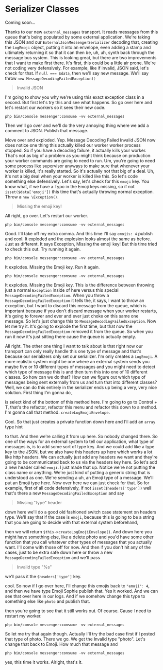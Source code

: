 # Serializer Classes

Coming soon...

Thanks to our new `external_messages` transport. It reads messages from this queue
that's being populated by some external application. We're taking this JSON and our
`ExternalJsonMessengerSerializer` decoding that, creating the `LogEmoji` object, putting it
into an envelope, even adding a stamp and ultimately returning it so that it can then
be, uh, uh, synth back through the message bus system. This is looking great, but
there are two improvements that I want to make first there. It's first, this could be
a little air prone. We're not coding very defensively. For example, like if invalid,
JSON said, let's check for that. If `null === $data`, then we'll say new message. We'll say
throw `new MessageDecodingFailedException()` 

> Invalid JSON 

I'm going to show you why we're using this exact exception class in a second.
But first let's try this and see what happens. So go over here and let's restart our
workers so it sees their new code.

```terminal-silent
php bin/console messenger:consume -vv external_messages
```

Then we'll go over and we'll do the very annoying thing where we add a comment to
JSON. Publish that message.

Move over and exploded. Yep. Message Decoding Failed Invalid JSON now does notice
one thing this actually killed our worker worker process stopped. So if you have a
decoding failure, it actually kills your worker. That's not as big of a problem as
you might think because on production your worker commands are going to need to run.
Um, you're going to need some process like supervisor anyways to make sure that
whenever your worker is killed, it's really started. So it's actually not that big of
a deal. Uh, it's not a big deal when your worker is killed like this. So let's code
something else defensively. Let's say, let's check for this `emoji` key. You know what,
if we have a Typo in the Emoji keys missing, so if not `isset($data['emoji'])` this time
that's actually throwing normal exception. Throw a `new \Exception()`. 

> Missing the emoji key!

All right, go over. Let's restart our worker. 

```terminal-silent
php bin/console messenger:consume -vv external_messages
```

Good. I'll take off my extra comma. And
this time I'll say `emojis: 4` publish and cool. It exploded and the explosion looks
almost the same as before. Just as different. It says Exception, Missing the emoji key!
But this time tried to check this out. Try running it again. 

```terminal-silent
php bin/console messenger:consume -vv external_messages
```

It explodes. Missing the Emoji key. Run it again. 

```terminal-silent
php bin/console messenger:consume -vv external_messages
```

It explodes. Missing the Emoji key. This is the
difference between throwing just a normal `Exception` inside of here versus this
special `MessageDecodingFailedException`. When you throw a `MessageDecodingFailedException`
it tells the, it says, I want to throw an exception, but I want to discard
this message from the queue, which is important because if you don't discard message
when your worker restarts, it's going to forever and ever and ever just choke on this
same one message. So let's just change this to `MessageDecodingFailedException`. Now
let me try it. It's going to explode the first time, but that now the 
`MessageDecodingFailedException` removed it from the queue. So when you run it now it's just
sitting there cause the queue is actually empty.

All right. The other one thing I want to talk about is that right now our transport
can only really handle this one type of message and that's because our serializers
only set our serializer. I'm only creates a `LogEmoji`. A more realistic system might
be one where an external system sends you maybe five or 10 different types of
messages and you might need to detect which type of message this is and then turn
this into one of 10 different classes. So how can we do that? How can we figure out
which type of messages being sent externally from us and turn that into different
classes? Well, we can do this entirely in the serializer ends up being a very, very
nice solution. First thing I'm gonna do,

is select kind of the bottom of this method here. I'm going to go to Control + T,
that's the refactor, refactor this menu and refactor this down to a method. I'm gonna
call that method. `createLogEmojiEnvelope`.

Cool. So that just creates a private function down here and I'll add an `array` type
hint

to that. And then we're calling it from up here. So nobody changed there. So one of
the ways for an external system to tell our application, what type of messages is, is
to add some sort of type key. And we could add like a type key to the JSON, but we
also have this headers up here which works a lot like http headers. We can actually
just add any headers we want and they're going to be communicated back to us via the
headers key here. So let's add a new header called `emoji`. I just made that up. Notice
we're not putting the class name or anything. We're just kind of putting a generic
string that is understood as one. We're sending a uh, an Emoji type of a message.
We'll put an Emoji type here. Now over here we can just check for that. So for
example, first of all code defensively, if not `isset($headers['type'])` well that's there
a new `MessageDecodingFailedException` and say 

> Missing "type" header 

down here we'll do
a good old fashioned switch case statement on headers type. We'll say that if the
case is `emoji`, because this is going to be a string that you are going to decide with
that external system beforehand,

then we will return `$this->createLogEmojiEnvelope()`. And down here you might have
something else, like a delete photo and you'd have some other function that you call
whatever other types of messages that you actually want. I'll come with those off for
now. And then if you don't hit any of the cases, just to be extra safe down here or
throw a new `MessageDecodingFailedException` and we'll pass 

> Invalid type "%s"

we'll pass it the `$headers['type']` key.

cool. So now if I go over here, I'll change this emojis back to `"emoji": 4`, and then we
have type Emoji Sophie publish that. Yes it worked. And we can see that over here in
our logs. And if we somehow change this type to something else like `photo` and publish
that.

then you're going to see that it still works out. Of course. Cause I need to restart
my worker. 

```terminal-silent
php bin/console messenger:consume -vv external_messages
```

So let me try that again though. Actually I'll try the bad case first if I
posted that type of photo. There we go. We get the Invalid type "photo". Let's change
that back to Emoji. How much that message and

```terminal-silent
php bin/console messenger:consume -vv external_messages
```

yes, this time it works. Alright, that's it.